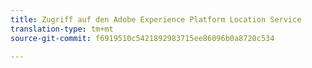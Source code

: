```yaml
---
title: Zugriff auf den Adobe Experience Platform Location Service
translation-type: tm+mt
source-git-commit: f6919510c5421892983715ee86096b0a8720c534

---
```



